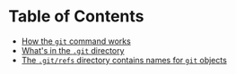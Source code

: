 Table of Contents
===

- [How the `git` command works](git-command/toc.md)
- [What's in the `.git` directory](git-directory/toc.md)
- [The `.git/refs` directory contains names for `git` objects](refs/toc.md)
